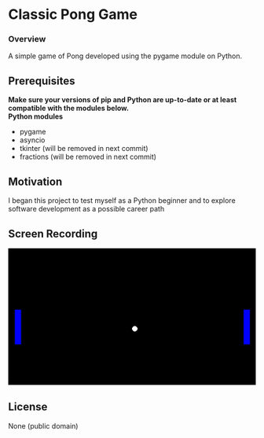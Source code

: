 # Classic Pong Game
### Overview
A simple game of Pong developed using the pygame module on Python.

## Prerequisites
<b>Make sure your versions of pip and Python are up-to-date or at least compatible with the modules below.</b>
<br>
<b>Python modules</b>
- pygame
- asyncio
- tkinter (will be removed in next commit)
- fractions (will be removed in next commit)


## Motivation
I began this project to test myself as a Python beginner and to explore software development as a possible career path

## Screen Recording
![Pong Game - Animated gif demo](pong-game.gif)

## License
None (public domain)
